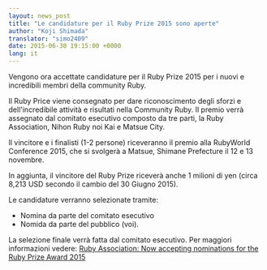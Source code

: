 ```yaml
---
layout: news_post
title: "Le candidature per il Ruby Prize 2015 sono aperte"
author: "Koji Shimada"
translator: "simo2409"
date: 2015-06-30 19:15:00 +0000
lang: it
---
```


Vengono ora accettate candidature per il Ruby Prize 2015
per i nuovi e incredibili membri della community Ruby.

Il Ruby Price viene consegnato per dare riconoscimento degli sforzi e
dell'incredibile attività e risultati nella Community Ruby. Il premio verrà
assegnato dal comitato esecutivo composto da tre parti, la
Ruby Association, Nihon Ruby noi Kai e Matsue City.

Il vincitore e i finalisti (1-2 persone) riceveranno il premio alla RubyWorld Conference 2015, che si svolgerà a Matsue, Shimane Prefecture il 12 e 13 novembre.

In aggiunta, il vincitore del Ruby Prize riceverà anche 1 milioni di yen
(circa 8,213 USD secondo il cambio del 30 Giugno 2015).

Le candidature verranno selezionate tramite:
* Nomina da parte del comitato esecutivo
* Nomida da parte del pubblico (voi).

La selezione finale verrà fatta dal comitato esecutivo. Per maggiori
informazioni vedere:
[Ruby Association: Now accepting nominations for the Ruby Prize Award 2015](http://www.ruby.or.jp/en/news/20150630.html)
